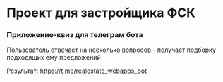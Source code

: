 # Проект для застройщика ФСК
### Приложение-квиз для телеграм бота

Пользователь отвечает на несколько вопросов - получает подборку подходящих ему предложений


Результат: https://t.me/realestate_webapps_bot
